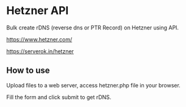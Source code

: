 # Hetzner API

Bulk create rDNS (reverse dns or PTR Record) on Hetzner using API.

https://www.hetzner.com/

https://serverok.in/hetzner

## How to use

Upload files to a web server, access hetzner.php file in your browser.

Fill the form and click submit to get rDNS.
